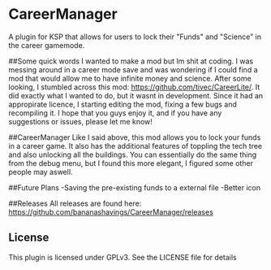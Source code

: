 # CareerManager
A plugin for KSP that allows for users to lock their "Funds" and "Science" in the career gamemode.

##Some quick words
I wanted to make a mod but Im shit at coding. I was messing around in a career mode save and was wondering if I could find a mod that would allow me to have infinite money and science. After some looking, I stumbled across this mod:
https://github.com/tivec/CareerLite/.
It did exactly what I wanted to do, but it wasnt in development. Since it had an appropirate licence, I starting editing the mod, fixing a few bugs and recompiling it. I hope that you guys enjoy it, and if you have any suggestions or issues, please let me know!

##CareerManager
Like I said above, this mod allows you to lock your funds in a career game. It also has the additional features of toppling the tech tree and also unlocking all the buildings.
You can essentially do the same thing from the debug menu, but I found this more elegant, I figured some other people may aswell.

##Future Plans
-Saving the pre-existing funds to a external file
-Better icon

##Releases
All releases are found here:
https://github.com/bananashavings/CareerManager/releases

## License
This plugin is licensed under GPLv3. See the LICENSE file for details
